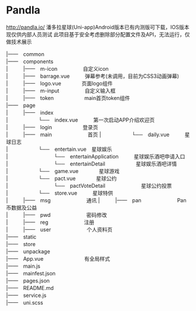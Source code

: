 # Pandla
http://pandla.io/
潘多拉星球(Uni-app)Android版本已有内测版可下载，IOS版本现仅供内部人员测试
此项目基于安全考虑删除部分配置文件及API，无法运行，仅做技术展示

|——　common  
|——　components  
|　　　|——　m-icon　　　　　自定义icon  
|　　　|——　barrage.vue　　　弹幕参考(未调用，目前为CSS3动画弹幕)  
|　　　|——　logo.vue　　　　页面logo组件  
|　　　|——　m-input　　　　　自定义输入框  
|　　　|——　token　　　　　　main首页token组件  
|——　page  
|　　　|——　index  
|　　　　　　└──　index.vue　　　第一次启动APP介绍欢迎页  
|　　　|——　login　　　　　　登录页   
|　　　|——　main　　　　　　　首页
|　　　　　　└──　daily.vue　　　星球日志  
|　　　　　　└──　entertain.vue　星球娱乐  
|　　　　　　　　　└──　entertainApplication　　　星球娱乐酒吧申请入口  
|　　　　　　　　　└──　entertainDetail　　　　　　星球娱乐酒吧详情  
|　　　　　　└──　game.vue　　　　星球游戏  
|　　　　　　└──　pact.vue　　　　星球公约  
|　　　　　　　　　└──　pactVoteDetail　　　　　　　星球公约投票  
|　　　　　　└──　store.vue　　　星球特供  
|　　　|——　msg　　　　　　　通讯
|　　　|——　pan　　　　　　　Pan币数据及公益  
|　　　|——　pwd　　　　　　　密码修改  
|　　　|——　reg　　　　　　　注册  
|　　　|——　user　　　　　　　个人资料页  
|——　static  
|——　store  
|——　unpackage  
|——　App.vue　　　　　　　　有全局样式  
|——　main.js  
|——　mainfest.json  
|——　pages.json  
|——　README.md  
|——　service.js  
|——　uni.scss

